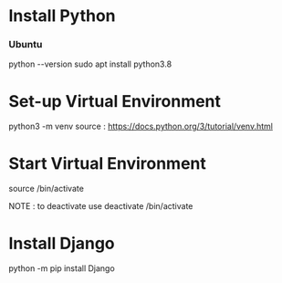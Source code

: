 # Install Python

### Ubuntu
python --version
sudo apt install python3.8

# Set-up Virtual Environment
python3 -m venv <path and name of venev>
source : https://docs.python.org/3/tutorial/venv.html

# Start Virtual Environment
source <path to venv>/bin/activate

NOTE : to deactivate use deactivate <path to venv>/bin/activate

# Install Django
python -m pip install Django
